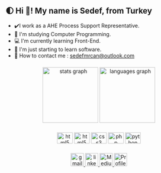 
<h2 align="left"> 🌓 Hi 👋! My name is Sedef, from Turkey</h2>


<!-- <img align="right"  height="150" src="https://i.imgflip.com/65efzo.gif"  /> -->



- ✔️I work as a AHE Process Support Representative.
- 🏫 I'm studying Computer Programming.
- 💻 I'm currently learning Front-End.
- 💬 I'm just starting to learn software.
- 📧 How to contact me : sedefmrcan@outlook.com





###

<div align="center">
  <img src="https://github-readme-stats.vercel.app/api?hide_title=false&hide_rank=false&show_icons=true&include_all_commits=true&count_private=true&disable_animations=false&theme=dracula&locale=en&hide_border=false&username=SedefMercan" height="150" alt="stats graph"  />
  <img src="https://github-readme-stats.vercel.app/api/top-langs?locale=en&hide_title=false&layout=compact&card_width=320&langs_count=5&theme=dracula&hide_border=false&username=SedefMercan" height="150" alt="languages graph"  />
</div>

###



<div align="CENTER">
  
  
  
  <img src="https://cdn.jsdelivr.net/npm/@programming-languages-logos/csharp@0.0.0/csharp_256x256.png" height="30" width="42" alt="html5 logo"  />
  <img src="https://cdn.jsdelivr.net/gh/devicons/devicon/icons/html5/html5-original.svg" height="30" width="42" alt="html5 logo"  />
  <img src="https://cdn.jsdelivr.net/gh/devicons/devicon/icons/css3/css3-original.svg" height="30" width="42" alt="css3 logo"  />
  <img src="https://cdn.jsdelivr.net/npm/@programming-languages-logos/php@0.0.0/php_256x256.png" height="30" width="42" alt="php logo">
  <img src="https://cdn.jsdelivr.net/gh/devicons/devicon/icons/python/python-original.svg" height="30" width="42" alt="python logo"  />
</div>

###

<div align="center">

<a href="mailto:sedefmrcan@outlook.com"  target="_blank">
  <img src="https://img.shields.io/static/v1?message=Gmail&logo=gmail&label=&color=D14836&logoColor=white&labelColor=&style=for-the-badge" height="35" alt="gmail logo"  />
  </a>
<a href="https://www.linkedin.com/in/sedefmrcan/" target="_blank">
  <img src="https://img.shields.io/static/v1?message=LinkedIn&logo=linkedin&label=&color=0077B5&logoColor=white&labelColor=&style=for-the-badge" height="35" alt="linkedin logo"  />
  </a>
  <a href="https://medium.com/@sedefmrcan" target="_blank">
  <img src="https://img.shields.io/badge/-Medium-66cdaa?style=flat-quare&labelColor=66cdaa&logo=Medium&logoColor=white&link=link)" height="35" alt="Medium logo"  />
  </a>
  <a >
  <img src="https://komarev.com/ghpvc/?username=SedefMercan&style=for-the-badge" height="35" alt="Profile Counter"  />
  </a>
  
</div>


